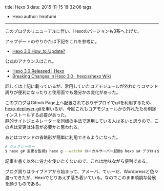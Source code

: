 title: Hexo 3
date: 2015-11-15 18:32:06
tags:
- Hexo
author: hirofumi

---
このブログのリニューアルに伴い、Hexoのバージョンも3系へ上げた。

アップデートのやりかたは下記をこれを参考に。

-   [Hexo 3.0 How\_to\_Update?](https://hexo.io/news/2015/03/05/hexo-3-0-released/#How_to_Update?)

公式のアナウンスはこれ。

-   [Hexo 3.0 Released | Hexo](https://hexo.io/news/2015/03/05/hexo-3-0-released/)
-   [Breaking Changes in Hexo 3.0 · hexojs/hexo Wiki](https://github.com/hexojs/hexo/wiki/Breaking-Changes-in-Hexo-3.0#render-pipeline-changed)

詳しくは上記に載っているが、常用していたコアモジュールが外れたりコマンド周りが便利になったりと使用面でも幾分かの変化があった。

このブログはGithub Page上へ配置されておりデプロイでgitを利用するため、[hexo-deployer-git](https://github.com/hexojs/hexo-deployer-git)を用いるが、今回これもコアモジュールから外れたため別途インストールする必要があった。  
静的サイトジェネレーターを同様の手法で運用している人は多いと思うので、この点は変更は注意が必要かと思われる。

あとはコマンドの省略形が簡単に利用できるようになった。

```bash
# ジェネレーター
$ hexo g# 変更を監視$ hexo g --watch# ローカルサーバー起動$ hexo s# デプロイ$ hexo d
```

記事を書く以外に労力を使いたくないので、これは地味ながら便利である。

ブログ周りはライブドアから始まって、アメーバ、てぃーだ、Wordpressと色々渡ってきたが、Hexoでとりあえず落ち着いている。なのでこのまま順調な発展を願うものである。